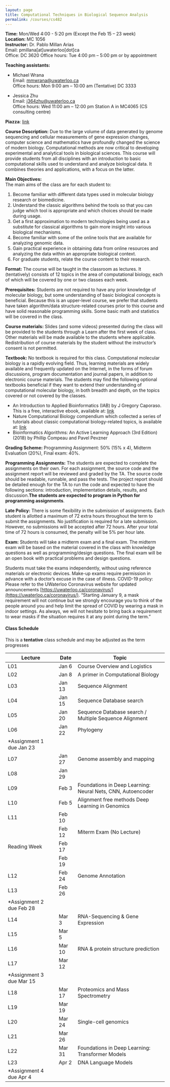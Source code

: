 ```yaml
---
layout: page
title: Computational Techniques in Biological Sequence Analysis
permalink: /courses/cs482
---
```



**Time:** Mon/Wed 4:00 - 5:20 pm (Except the Feb 15 – 23 week)  
**Location:** MC 1056  
**Instructor:** Dr. Pablo Millan Arias   
                Email: pmillana[at]uwaterloo[dot]ca  
                Office: DC 3620 
                Office hours: Tue 4:00 pm – 5:00 pm or by appointment  

**Teaching assistants:** 
  - Michael Wrana  
    Email: mmwrana@uwaterloo.ca  
    Office hours: Mon 9:00 am – 10:00 am (Tentative) DC 3333  

  - Jessica Zhu  
    Email: j364zhu@uwaterloo.ca  
    Office hours: Wed 11:00 am – 12:00 pm Station A in MC4065 (CS consulting centre)  

**Piazza**: [link](https://piazza.com/uwaterloo.ca/winter2025/cs482682)


**Course Description:** Due to the large volume of data generated by genome sequencing and cellular measurements of gene expression changes, computer science and mathematics have profoundly changed the science of modern biology. Computational methods are now critical to developing experimental and analytical tools in biological sciences. This course will provide students from all disciplines with an introduction to basic computational skills used to understand and analyze biological data. It combines theories and applications, with a focus on the latter.

**Main Objectives:**   
The main aims of the class are for each student to:  

1. Become familiar with different data types used in molecular biology research or biomedicine.
2. Understand the classic algorithms behind the tools so that you can judge which tool is appropriate and which choices should be made during usage.
3. Get a first approximation to modern technologies being used as a substitute for classical algorithms to gain more insight into various biological mechanisms. 
4. Become familiar with some of the online tools that are available for analyzing genomic data.
5. Gain practical experience in obtaining data from online resources and analyzing the data within an appropriate biological context.
6. For graduate students, relate the course content to their research. 

**Format:** The course will be taught in the classroom as lectures. It (tentatively) consists of 12 topics in the area of computational biology, each of which will be covered by one or two classes each week.  

**Prerequisites:** Students are not required to have any prior knowledge of molecular biology, but some understanding of basic biological concepts is beneficial. Because this is an upper-level course, we prefer that students have taken algorithm/data structure-related courses prior to this course and have solid reasonable programming skills. Some basic math and statistics will be covered in the class.  

**Course materials:** Slides (and some videos) presented during the class will be provided to the students through a Learn after the first week of class. Other materials will be made available to the students where applicable. Redistribution of course materials by the student without the instructor’s consent is not permitted.  

**Textbook:** No textbook is required for this class. Computational molecular biology is a rapidly evolving field. Thus, learning materials are widely available and frequently updated on the Internet, in the forms of forum discussions, program documentation and journal papers, in addition to electronic course materials. The students may find the following optional textbooks beneficial if they want to extend their understanding of computational molecular biology, in both breadth and depth, on the topics covered or not covered by the classes.
- An Introduction to Applied Bioinformatics (IAB) by J Gregory Caporaso. This is a free, interactive ebook, available at: [link](http://readiab.org.)
- Nature Computational Biology compendium which collected a series of tutorials about classic computational biology-related topics, is available at: [link](https://www.nature.com/collections/tmdlscdqmc)
- Bioinformatics Algorithms: An Active Learning Approach (3rd Edition) (2018) by Phillip Compeau and Pavel Pevzner
  

**Grading Scheme:** Programming Assignment: 50% (15% x 4), Midterm Evaluation (20%), Final exam: 40%.  

**Programming Assignments:** The students are expected to complete the assignments on their own. For each assignment, the source code and the assignment report will be reviewed and graded by the TA. The source code should be readable, runnable, and pass the tests. The project report should be detailed enough for the TA to run the code and expected to have the following sections: introduction, implementation details, results, and discussion.**The students are expected to program in Python for programming assignments**.
	
**Late Policy:** There is some flexibility in the submission of assignments. Each student is allotted a maximum of 72 extra hours throughout the term to submit the assignments.  No justification is required for a late submission. However,  no submissions will be accepted after 72 hours. After your total time of 72 hours is consumed, the penalty will be 5% per hour late.   

**Exam:** Students will take a midterm exam and a final exam. The midterm exam will be based on the material covered in the class with knowledge questions as well as programming/design questions. The final exam will be an open book with practical problems and design questions.  

Students must take the exams independently, without using reference materials or electronic devices. Make-up exams require permission in advance with a doctor’s excuse in the case of illness.
COVID-19 policy: Please refer to the UWaterloo Coronavirus website for updated announcements [https://uwaterloo.ca/coronavirus/](https://uwaterloo.ca/coronavirus/). “Starting January 9, a mask requirement will not continue but we strongly encourage you to think of the people around you and help limit the spread of COVID by wearing a mask in indoor settings. As always, we will not hesitate to bring back a requirement to wear masks if the situation requires it at any point during the term.”

#### Class Schedule 

This is a **tentative** class schedule and may be adjusted as the term progresses

| Lecture                   | Date   | Topic                                                       |
| ------------------------- | ------ | ----------------------------------------------------------- |
| L01                       | Jan 6  | Course Overview and Logistics                               |
| L02                       | Jan 8  | A primer in Computational Biology                           |
| L03                       | Jan 13 | Sequence Alignment                                          |
| L04                       | Jan 15 | Sequence Database search                                    |
| L05                       | Jan 20 | Sequence Database search / Multiple Sequence Alignment      |
| L06                       | Jan 22 | Phylogeny                                                   |
| \*Assignment 1 due Jan 23 |
| L07                       | Jan 27 | Genome assembly and mapping                                 |
| L08                       | Jan 29 |                                                             |
| L09                       | Feb 3  | Foundations in Deep Learning: Neural Nets, CNN, Autoencoder |
| L10                       | Feb 5  | Alignment free methods Deep Learning in Genomics            |
| L11                       | Feb 10 |                                                             |
|                           | Feb 12 | Miterm Exam (No Lecture)                                    |
| Reading Week              | Feb 17 |                                                             |
|                           | Feb 19 |                                                             |
| L12                       | Feb 24 | Genome Annotation                                           |
| L13                       | Feb 26 |                                                             |
| \*Assignment 2 due Feb 28 |
| L14                       | Mar 3  | RNA-Sequencing & Gene Expression                            |
| L15                       | Mar 5  |                                                             |
| L16                       | Mar 10 | RNA & protein structure prediction                          |
| L17                       | Mar 12 |                                                             |
| \*Assignment 3 due Mar 15 |
| L18                       | Mar 17 | Proteomics and Mass Spectrometry                            |
| L19                       | Mar 19 |                                                             |
| L20                       | Mar 24 | Single-cell genomics                                        |
| L21                       | Mar 26 |                                                             |
| L22                       | Mar 31 | Foundations in Deep Learning: Transformer Models            |
| L23                       | Apr 2  | DNA Language Models                                         |
| \*Assignment 4 due Apr 4  |



